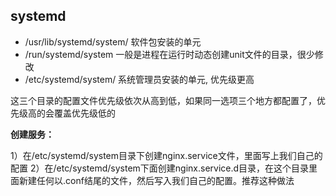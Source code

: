 ## systemd

- /usr/lib/systemd/system/ 软件包安装的单元
- /run/systemd/system 一般是进程在运行时动态创建unit文件的目录，很少修改
- /etc/systemd/system/ 系统管理员安装的单元, 优先级更高

这三个目录的配置文件优先级依次从高到低，如果同一选项三个地方都配置了，优先级高的会覆盖优先级低的

**创建服务：**

1）在/etc/systemd/system目录下创建nginx.service文件，里面写上我们自己的配置
 2）在/etc/systemd/system下面创建nginx.service.d目录，在这个目录里面新建任何以.conf结尾的文件，然后写入我们自己的配置。推荐这种做法

